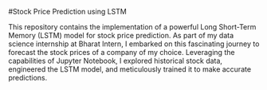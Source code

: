 #Stock Price Prediction using LSTM

This repository contains the implementation of a powerful Long Short-Term Memory (LSTM) model for stock price prediction.
As part of my data science internship at Bharat Intern, I embarked on this fascinating journey to forecast the stock prices of a company of my choice.
Leveraging the capabilities of Jupyter Notebook, I explored historical stock data, engineered the LSTM model, and meticulously trained it to make accurate predictions.
